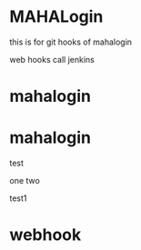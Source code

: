 # MAHALogin
this is for git hooks  of mahalogin

web hooks call jenkins




# mahalogin
# mahalogin

test

one
two

test1
# webhook
